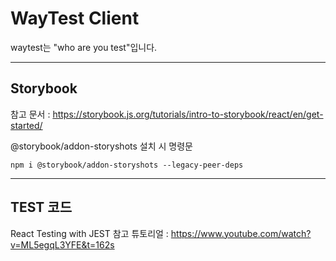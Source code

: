 # WayTest Client

waytest는 "who are you test"입니다.

---

## Storybook

참고 문서 : https://storybook.js.org/tutorials/intro-to-storybook/react/en/get-started/

@storybook/addon-storyshots 설치 시 명령문

```
npm i @storybook/addon-storyshots --legacy-peer-deps
```

---

## TEST 코드

React Testing with JEST
참고 튜토리얼 : https://www.youtube.com/watch?v=ML5egqL3YFE&t=162s
